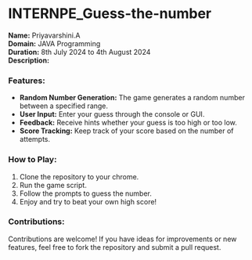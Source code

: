 # INTERNPE_Guess-the-number                                                                                                                                                                                             
**Name:** Priyavarshini.A                                                                                                                                                                                    
**Domain:** JAVA Programming                                                                                                                                            
**Duration:** 8th July 2024 to 4th August 2024                                                                                                                         
**Description:**  

### Features:
- **Random Number Generation:** The game generates a random number between a specified range.
- **User Input:** Enter your guess through the console or GUI.
- **Feedback:** Receive hints whether your guess is too high or too low.
- **Score Tracking:** Keep track of your score based on the number of attempts.

### How to Play:
1. Clone the repository to your chrome.
2. Run the game script.
3. Follow the prompts to guess the number.
4. Enjoy and try to beat your own high score!

### Contributions:
Contributions are welcome! If you have ideas for improvements or new features, feel free to fork the repository and submit a pull request.        

